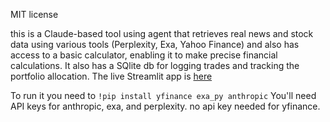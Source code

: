 MIT license

this is a Claude-based tool using agent that retrieves real news and stock data using various tools (Perplexity, Exa, Yahoo Finance) and also has access to a basic calculator, enabling it to make precise financial calculations. It also has a SQlite db for logging trades and tracking the portfolio allocation.
The live Streamlit app is [here](https://eigensurance.replit.app/)

To run it you need to 
```!pip install yfinance exa_py anthropic```
You'll need API keys for anthropic, exa, and perplexity. no api key needed for yfinance.
